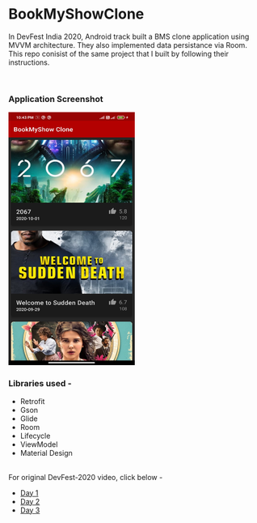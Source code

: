 # BookMyShowClone

In DevFest India 2020, Android track built a BMS clone application using MVVM architecture. They also implemented data persistance via Room. 
This repo conisist of the same project that I built by following their instructions.

<br />

### Application Screenshot

<img src="Sample_img.jpg" width="250" height="500">


<br />

### Libraries used - 
- Retrofit
- Gson
- Glide
- Room
- Lifecycle
- ViewModel
- Material Design

<br />
For original DevFest-2020 video, click below -

- [Day 1](https://www.youtube.com/watch?v=C8k9mdb9NE8&t=6167s)
- [Day 2](https://www.youtube.com/watch?v=chtdrBvJpZ4&t=7100s)
- [Day 3](https://www.youtube.com/watch?v=chtdrBvJpZ4&t=7100s)
